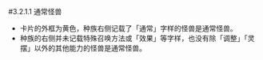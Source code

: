 #3.2.1.1        通常怪兽
* 卡片的外框为黄色，种族右侧记载了「通常」字样的怪兽是通常怪兽。
* 种族的右侧并未记载特殊召唤方法或「效果」等字样，也没有除「调整」「灵摆」以外的其他能力的怪兽是通常怪兽。
